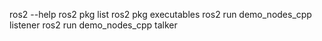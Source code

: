 ros2 --help
ros2 pkg list
ros2 pkg executables
ros2 run demo_nodes_cpp listener 
ros2 run demo_nodes_cpp talker
